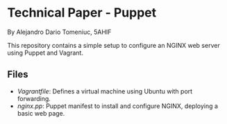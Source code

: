 # Technical Paper - Puppet

By Alejandro Dario Tomeniuc, 5AHIF

This repository contains a simple setup to configure an NGINX web server using Puppet and Vagrant.

## Files

- _Vagrantfile_: Defines a virtual machine using Ubuntu with port forwarding.
- _nginx.pp_: Puppet manifest to install and configure NGINX, deploying a basic web page.
